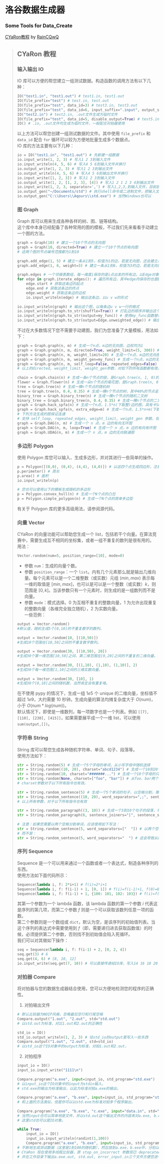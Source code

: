 # 洛谷数据生成器

### Some Tools for Data_Create

[CYaRon教程](https://www.luogu.me/article/6uiax10m) by [RainCQwQ](https://www.luogu.me/user/952635)


> ## CYaRon 教程  
> ### 输入输出 IO  
> IO 库可以方便的帮您建立一组测试数据。构造函数的调用方法有以下几种：  
> ```python  
> IO("test1.in", "test1.out") # test1.in, test1.out  
> IO(file_prefix="test") # test.in, test.out  
> IO(file_prefix="test", data_id=3) # test3.in, test3.out  
> IO(file_prefix="test", data_id=6, input_suffix=".input", output_suffix=".answer") # test6.input, test6.answer  
> IO("test2.in") # test2.in, .out文件生成为临时文件  
> IO(file_prefix="test", data_id=5, disable_output=True) # test5.in, 不建立.out  
> IO() # .in, .out文件均生成为临时文件，一般配合对拍器使用  
> ```  
> 以上方法可以帮您创建一组测试数据的文件。其中使用 `file_prefix` 和 `data_id` 配合 `for` 循环可以较为方便地批量生成多个数据点。  
> IO 库的方法主要有以下几种：  
> ```python  
> io = IO("test1.in", "test1.out") # 先新建一组数据  
> io.input_write(1, 2, 3) # 写入1 2 3到输入文件  
> io.input_writeln(4, 5, 6) # 写入4 5 6到输入文件并换行  
> io.output_write(1, 2, 3) # 写入1 2 3到输出文件  
> io.output_writeln(4, 5, 6) # 写入4 5 6到输出文件并换行  
> io.input_write([1, 2, 3]) # 写入1 2 3到输入文件  
> io.output_write(1, 2, [1, 2, 3], [4]) # 写入1 2 1 2 3 4到输出文件  
> io.input_write(1, 2, 3, separator=',') # 写入1,2,3,到输入文件，目前版本尾部会多一个逗号，之后可能修改行为  
> io.output_gen("~/Documents/std") # 执行shell命令或二进制文件，把输入文件的内容通过stdin送入，获得stdout的内容生成输出  
> io.output_gen("C:\\Users\\Aqours\\std.exe") # 当然Windows也可以  
> ```  
> ### 图 Graph  
> Graph 库可以用来生成各种各样的树、图、链等结构。  
> 这个库中本身已经配备了各种常用的图的模板，不过我们先来看看手动建立一个图的方法。  
> ```python  
> graph = Graph(10) # 建立一个10个节点的无向图  
> graph = Graph(10, directed=True) # 建立一个10个节点的有向图  
> # 这两个图的节点编号范围都为1到10  
>  
> graph.add_edge(1, 5) # 建立一条从1到5，权值为1的边，若是无向图，还会建立从5到1的边  
> graph.add_edge(1, 6, weight=3) # 建立一条从1到6，权值为3的边，若是无向图，还会建立从6到1的边  
>  
> graph.edges # 一个邻接表数组，每一维度i保存的是i点出发的所有边，以Edge对象存储  
> for edge in graph.iterate_edges(): # 遍历所有边，其中edge内保存的也是Edge对象  
>     edge.start # 获取这条边的起点  
>     edge.end # 获取这条边的终点  
>     edge.weight # 获取这条边的边权  
>     io.input_writeln(edge) # 输出这条边，以u v w的形式  
>  
> io.input_writeln(graph) # 输出这个图，以每条边u v w一行的格式  
> io.input_writeln(graph.to_str(shuffle=True)) # 打乱边的顺序并输出这个图  
> io.input_writeln(graph.to_str(output=my_func)) # 使用my_func函数替代默认的输出函数，请查看源代码以理解使用方法  
> io.input_writeln(graph.to_str(output=Edge.unweighted_edge)) # 输出无权图，以每条边u v一行的格式  
> ```  
> 不过在大多数情况下您不需要手动建图，我们为您准备了大量模板，用法如下：  
> ```python  
> graph = Graph.graph(n, m) # 生成一个n点，m边的无向图，边权均为1  
> graph = Graph.graph(n, m, directed=True, weight_limit=(5, 300)) # 生成一个n点，m边的有向图，边权范围是5到300  
> graph = Graph.graph(n, m, weight_limit=20) # 生成一个n点，m边的无向图，边权范围是1到20  
> graph = Graph.graph(n, m, weight_gen=my_func) # 生成一个n点，m边的无向图，使用自定义随机函数my_func的返回值作为边权  
> graph = Graph.graph(n, m, self_loop=False, repeated_edges=False) # 生成一个n点，m边的无向图，禁止重边和自环  
> # 以上的directed, weight_limit, weight_gen参数，对如下的所有函数都有效。  
>  
> chain = Graph.chain(n) # 生成一条n个节点的链，是Graph.tree(n, 1, 0)的别名  
> flower = Graph.flower(n) # 生成一朵n个节点的菊花图，是Graph.tree(n, 0, 1)的别名  
> tree = Graph.tree(n) # 生成一棵n个节点的随机树  
> tree = Graph.tree(n, 0.4, 0.35) # 生成一棵n个节点的树，其中40%的节点呈现链状，35%的节点呈现菊花图状，剩余25%的节点随机加入  
> binary_tree = Graph.binary_tree(n) # 生成一棵n个节点的随机二叉树  
> binary_tree = Graph.binary_tree(n, 0.4, 0.35) # 生成一棵n个节点的二叉树，其中节点有40%的概率是左儿子，35%的概率是右儿子，25%的概率被随机选择  
> graph = Graph.hack_spfa(n) # 生成一个n点，1.5*n(下取整)边的图，具有卡SPFA的特点  
> graph = Graph.hack_spfa(n, extra_edge=m) # 生成一个n点，1.5*n+m(下取整)边的图，具有卡SPFA的特点  
> # 下列方法生成的图保证连通  
> # 支持 self_loop, repeated_edges, weight_limit, weight_gen 参数，但不支持 directed，DAG 的 self_loop 默认为 False  
> graph = Graph.DAG(n, m) # 生成一个 n 点，m 边的有向无环图  
> graph = Graph.DAG(n, m, loop=True) # 生成一个 n 点，m 边的有向有环图  
> graph = Graph.UDAG(n, m) # 生成一个 n 点，m 边的无向联通图  
> ```  
> ### 多边形 Polygon  
> 使用 Polygon 库您可以输入、生成多边形，并对其进行一些简单的操作。  
> ```python  
> p = Polygon([(0,0), (0,4), (4,4), (4,0)]) # 以这四个点生成四边形，注意点需要按照连线顺序  
> p.perimeter() # 周长  
> p.area() # 面积  
> io.input_writeln(p)  
>  
> # 您也可以使用以下的模板生成随机的多边形  
> p = Polygon.convex_hull(n) # 生成一个N个点的凸包  
> p = Polygon.simple_polygon(n) # 生成一个N个点的简单多边型  
> ```  
> 有关于 Polygon 库的更多高级用法，请参阅源代码。  
> ### 向量 Vector  
> CYaRon 的向量功能可以帮助您生成一个 list，包括若干个向量。在算法竞赛中，需要生成互不相同的坐标集，或者一组不重复的数列是很有用的。  
> 用法：  
> ```python  
> Vector.random(num=5, position_range=[10], mode=0)  
> ```  
> * 参数 `num`：生成的向量个数。  
> * 参数 `position_range`：一个 `list`。内有几个元素那么就是输出几维向量。每个元素可以是一个二维整数（或实数）元组 $(min,max)$ 表示每一维的取值是 $[min,max]$，也可以是可以是一个整数（或实数）$k$，则范围是 $[0,k]$。当该参数只有一个元素时，则生成的是一组数列而不是向量。  
> * 参数 `mode`：模式选择。0 为互相不重复的整数向量，1 为允许出现重复的整数向量（各维完全独立随机），2 为实数向量。  
> 一些范例：  
> ```python  
> output = Vector.random()  
> #默认值，随机生成5个[0,10]的不重复数字的数列。  
>  
> output = Vector.random(10, [(10,50)])  
> #生成10个范围在[10,50]之间的不重复数字数列。  
>  
> output = Vector.random(30, [(10,50), 20])  
> #生成30个第一维范围[10,50]之间、第二维范围在[0,20]之间的不重复的二维向量。  
>  
> output = Vector.random(30, [(1,10), (1,10), (1,10)], 2)  
> #生成30个每一维范围[1,10]之间的三维实数向量。  
>  
> output = Vector.random(30, [10], 1)  
> #生成30个[0,10]之间的随机数，当然肯定会有重复咯。  
> ```  
> 在不使用 pypy 的情况下，生成一组 $1e5$ 个 unique 的二维向量，坐标值不超过 $1e9$，大约需要 $10$ 秒钟。生成向量的算法均摊复杂度大于 $O(num)$，小于 $O(num*log(num))$。  
> 默认情况下，即使是一维数列，每一项数字也是一个列表。例如 `[[7], [110], [230], [415]]`，如果需要展平成一个一维 list，可以使用 `sum(output,[])`。  
> ### 字符串 String  
> String 库可以帮您生成各种随机字符串、单词、句子、段落等。  
> 使用方法如下：  
> ```python  
> str = String.random(5) # 生成一个5个字母的单词，从小写字母中随机选择  
> str = String.random((10, 20), charset="abcd1234") # 生成一个10到20个字母之间的单词，从abcd1234共8个字符中随机选择  
> str = String.random(10, charset="#######...") # 生成一个10个字母的只有'#'和'.'组成的字符串，'#'的可能性是70%，'.'可能30%。  
> str = String.random(None, charset=["foo", "bar"]) # 从foo、bar两个单词中随机选择一个返回  
> # charset参数对于以下所有指令也有效。  
>  
> str = String.random_sentence(5) # 生成一个5个单词的句子，以空格分割，第一个单词首字母自动大写，结尾有句号或感叹号，每个单词3到8个字母长  
> str = String.random_sentence((10, 20), word_separators=",;", sentence_terminators=None, first_letter_uppercase=False, word_length_range=(2, 10), charset="abcdefg") # 生成一个10到20个单词的句子，以逗号或分号随机分割，第一个单词首字母不大写，结尾没有任何符号，每个单词2到10字母长，从abcdefg共7个字符中随机选择  
> # 以上所有参数，对于以下所有指令也有效  
>  
> str = String.random_paragraph((3, 10)) # 生成一个3到10个句子的段落，句子之间以句号或感叹号分割，小句之间以逗号或分号分割，句子和小句结束后均接有一个空格，句子开头首字母大写而小句开头首字母不大写。生成句子的可能性为30%而小句的可能性为70%。  
> str = String.random_paragraph(6, sentence_joiners="|", sentence_separators=",", sentence_terminators=".?", termination_percentage=0.1) # 生成一个6个句子的段落，句子之间以句号或问号号分割，小句之间以逗号分割，句子和小句结束后均接有一个"|"号，句子开头首字母大写而小句开头首字母不大写。生成句子的可能性为10%而小句的可能性为90%。  
>  
> # 注意：如果您需要以两个空格分割单词，应该使用如下写法：  
> str = String.random_sentence(5, word_separators=["  "]) # 以两个空格分割单词  
> # 而不是：  
> str = String.random_sentence(5, word_separators="  ") # 这会导致从两个空格中随机选择一个，也就是只有一个空格  
> ```  
> ### 序列 Sequence  
> Sequence 是一个可以用来通过一个函数或者一个表达式，制造各种序列的东西。  
> 使用方法如下面代码所示：  
> ```python  
> Sequence(lambda i, f: 2*i+1) # f(i)=2*i+1  
> Sequence(lambda i, f: f(i-1) + 1, [0, 1]) # f(i)=f(i-1)+1, f(0)=0, f(1)=1  
> Sequence(lambda i, f: f(i-1) + 1, {100: 101, 102: 103}) # f(i)=f(i-1)+1, f(100)=101, f(102)=103  
> ```  
> 其第一个参数为一个 lambda 函数，该 lambda 函数的第一个参数 $i$ 代表这是序列的第几项，而第二个参数 $f$ 则是一个可以获取该数列任意一项的函数。  
> 第二个参数则是一个数组或 `dict`，默认为空，是该序列的初始值列表。当这个序列的表达式中需要使用到 $f$（即，需要递归进去获取函数值）的时候，必须提供第二个参数，否则找不到初始值会陷入死循环。  
> 我们可以对其做如下操作：  
> ```python  
> seq = Sequence(lambda i, f: f(i-1) + 2, [0, 2, 4])  
> seq.get(3) # 6  
> seq.get(4, 6) # [8, 10, 12]  
> io.input_write(seq.get(7, 10)) # 可以直接传递给IO库，写入14 16 18 20  
> ```  
> ### 对拍器 Compare  
> 将对拍器与您的数据生成器结合使用，您可以方便地检测您的程序的正确性。  
> 1. 对拍输出文件  
> ```python  
> # 默认比较器为NOIP风格，忽略最后空行和行尾空格  
> Compare.output("1.out", "2.out", std="std.out")  
> # 以std.out为标准，对比1.out和2.out的正确性  
>  
> std_io = IO()  
> std_io.output_writeln(1, 2, 3) # 往std_io的output里写入一些东西  
> Compare.output("1.out", "2.out", std=std_io)  
> # 以std_io这个IO对象中的output为标准，对拍1.out和2.out，  
> ```  
> 2. 对拍程序  
> ```python  
> input_io = IO()  
> input_io.input_write("1111\n")  
>  
> Compare.program("a.exe", input=input_io, std_program="std.exe")  
> # 以input_io这个IO对象中的input为stdin输入。  
> # std.exe的输出为标准输出，以此为标准对拍a.exe的输出。  
>  
> Compare.program("a.exe", "b.exe", input=input_io, std_program="std.exe")  
> # 和上面的方法类似，但是你可以以std.exe为标准对拍多个程序输出。  
>  
> Compare.program("a.exe", "b.exe", "c.exe", input="data.in", std="std.out")  
> # 当然input也可以简单地是文件，并以std.out这个输出文件的内容来对a.exe, b.exe, c.exe对拍。  
> # 这里std也可以是IO对象。  
>  
> while True:  
>     input_io = IO()  
>     input_io.input_writeln(randint(1,100))  
>     Compare.program("a.exe", "b.exe", input=input_io, std_program="std.exe")  
> # 不断地生成测试数据（这里是1到100的随机数），然后放到a.exe，b.exe中，分别以std.exe为标准进行对拍比较  
> # CYaRon 现在使用多线程比较器，原 stop_on_incorrect 参数现已 deprecated 且无实际作用。  
> # 并在工作目录下输出a.exe.out, std.out, error_input.in三个文件方便您进一步调试。
